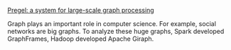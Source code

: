 [Pregel: a system for large-scale graph processing](https://dl.acm.org/citation.cfm?id=1807184)

Graph plays an important role in computer science. For example, social networks are big graphs. To analyze these huge graphs, Spark developed GraphFrames, Hadoop developed Apache Giraph.

